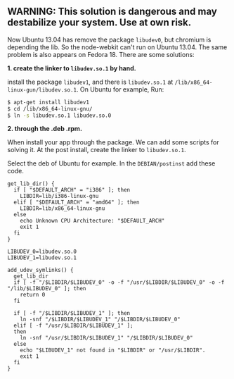 ## WARNING: This solution is dangerous and may destabilize your system. Use at own risk.

Now Ubuntu 13.04 has remove the package `libudev0`, but chromium is depending the lib. So the node-webkit can't run on Ubuntu 13.04. The same problem is also appears on Fedora 18. There are some solutions:

**1. create the linker to `libudev.so.1` by hand.**

install the package `libudev1`, and there is `libudev.so.1` at `/lib/x86_64-linux-gun/libudev.so.1`. On Ubuntu for example, Run:

````bash
$ apt-get install libudev1
$ cd /lib/x86_64-linux-gnu/
$ ln -s libudev.so.1 libudev.so.0
````

**2. through the .deb .rpm.**

When install your app through the package. We can add some scripts for solving it. At the post install, create the linker to `libudev.so.1`.  

Select the deb of Ubuntu for example. In the `DEBIAN/postinst` add these code. 

````shell
get_lib_dir() {
  if [ "$DEFAULT_ARCH" = "i386" ]; then
    LIBDIR=lib/i386-linux-gnu
  elif [ "$DEFAULT_ARCH" = "amd64" ]; then
    LIBDIR=lib/x86_64-linux-gnu
  else
    echo Unknown CPU Architecture: "$DEFAULT_ARCH"
    exit 1
  fi
}

LIBUDEV_0=libudev.so.0
LIBUDEV_1=libudev.so.1

add_udev_symlinks() {
  get_lib_dir
  if [ -f "/$LIBDIR/$LIBUDEV_0" -o -f "/usr/$LIBDIR/$LIBUDEV_0" -o -f "/lib/$LIBUDEV_0" ]; then
    return 0
  fi

  if [ -f "/$LIBDIR/$LIBUDEV_1" ]; then
    ln -snf "/$LIBDIR/$LIBUDEV_1" "/$LIBDIR/$LIBUDEV_0"
  elif [ -f "/usr/$LIBDIR/$LIBUDEV_1" ];
  then
    ln -snf "/usr/$LIBDIR/$LIBUDEV_1" "/$LIBDIR/$LIBUDEV_0"
  else
    echo "$LIBUDEV_1" not found in "$LIBDIR" or "/usr/$LIBDIR".
    exit 1
  fi
}

````